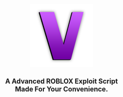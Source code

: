 <p align="center">
  <picture>
    <img alt="Unable to load." src="./README/visionclientlogo.png" width="200px">
  </picture>
</p>
<h2 align="center">
  A Advanced ROBLOX Exploit Script
  <br/>
  Made For Your Convenience.
</h2>
